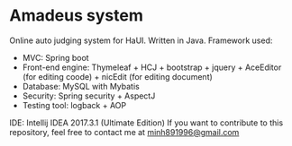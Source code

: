 # Amadeus system
Online auto judging system for HaUI.
Written in Java.
Framework used:
+ MVC: Spring boot
+ Front-end engine: Thymeleaf + HCJ + bootstrap + jquery + AceEditor (for editing coode) + nicEdit (for editing document)
+ Database: MySQL with Mybatis
+ Security: Spring security + AspectJ
+ Testing tool: logback + AOP

IDE: Intellij IDEA 2017.3.1 (Ultimate Edition)
If you want to contribute to this repository, feel free to contact me at minh891996@gmail.com